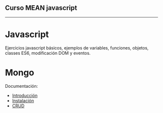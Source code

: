 ## Curso MEAN javascript 
------------------------

# Javascript

Ejercicios javascript básicos, ejemplos de variables, funciones, objetos, classes ES6, modificación DOM y eventos.

# Mongo

Documentación:
 - [Introducción](https://github.com/gogalo/curso-mean/tree/master/mongo/docs/introduccion.pdf)
 - [Instalación](https://github.com/gogalo/curso-mean/tree/master/mongo/docs/instalacion.pdf)
 - [CRUD](https://github.com/gogalo/curso-mean/tree/master/mongo/docs/crud.pdf)

